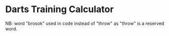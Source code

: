 # Darts Training Calculator

NB: word "brosok" used in code instead of "throw" as "throw" is a reserved word.